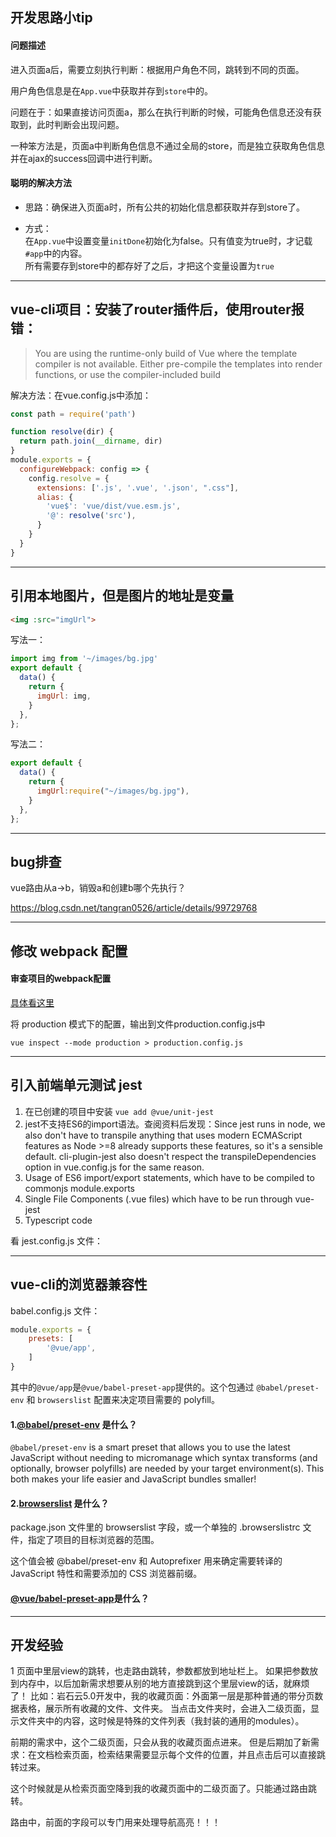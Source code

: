 ﻿## 开发思路小tip

#### 问题描述
进入页面a后，需要立刻执行判断：根据用户角色不同，跳转到不同的页面。

用户角色信息是在`App.vue`中获取并存到`store`中的。

问题在于：如果直接访问页面a，那么在执行判断的时候，可能角色信息还没有获取到，此时判断会出现问题。

一种笨方法是，页面a中判断角色信息不通过全局的store，而是独立获取角色信息并在ajax的success回调中进行判断。



#### 聪明的解决方法

- 思路：确保进入页面a时，所有公共的初始化信息都获取并存到store了。

- 方式：  
  在`App.vue`中设置变量`initDone`初始化为false。只有值变为true时，才记载`#app`中的内容。  
  所有需要存到store中的都存好了之后，才把这个变量设置为`true`





---




## vue-cli项目：安装了router插件后，使用router报错：

> You are using the runtime-only build of Vue where the template compiler is not available. Either pre-compile the templates into render functions, or use the compiler-included build

 解决方法：在vue.config.js中添加：
```js
const path = require('path')

function resolve(dir) {
  return path.join(__dirname, dir)
}
module.exports = {
  configureWebpack: config => {
    config.resolve = {
      extensions: ['.js', '.vue', '.json', ".css"],
      alias: {
        'vue$': 'vue/dist/vue.esm.js',
        '@': resolve('src'),
      }
    }
  }
}
```



---




## 引用本地图片，但是图片的地址是变量
```html
<img :src="imgUrl">
```

写法一：
```js
import img from '~/images/bg.jpg'
export default {
  data() {
    return {
      imgUrl: img,
    }
  },
};
```

写法二：
```js
export default {
  data() {
    return {
      imgUrl:require("~/images/bg.jpg"),
    }
  },
};
```



---



## bug排查
vue路由从a->b，销毁a和创建b哪个先执行？

https://blog.csdn.net/tangran0526/article/details/99729768


---


  
## 修改 webpack 配置

#### 审查项目的webpack配置
[具体看这里](https://cli.vuejs.org/zh/guide/webpack.html#%E5%AE%A1%E6%9F%A5%E9%A1%B9%E7%9B%AE%E7%9A%84-webpack-%E9%85%8D%E7%BD%AE)  

将 production 模式下的配置，输出到文件production.config.js中

`vue inspect --mode production > production.config.js`





---




## 引入前端单元测试 jest

1. 在已创建的项目中安装 `vue add @vue/unit-jest`
2. jest不支持ES6的import语法。查阅资料后发现：Since jest runs in node, we also don't have to transpile anything that uses modern ECMAScript features as Node >=8 already supports these features, so it's a sensible default. cli-plugin-jest also doesn't respect the transpileDependencies option in vue.config.js for the same reason.
  1. Usage of ES6 import/export statements, which have to be compiled to commonjs module.exports
  2. Single File Components (.vue files) which have to be run through vue-jest
  3. Typescript code

看 jest.config.js 文件：




---




## vue-cli的浏览器兼容性

babel.config.js 文件：
```js
module.exports = {
	presets: [
		'@vue/app',
	]
}
```
其中的`@vue/app`是`@vue/babel-preset-app`提供的。这个包通过 `@babel/preset-env` 和 `browserslist` 配置来决定项目需要的 polyfill。



#### 1.[@babel/preset-env](https://babeljs.io/docs/en/next/babel-preset-env.html) 是什么？

`@babel/preset-env` is a smart preset that allows you to use the latest JavaScript without needing to micromanage which syntax transforms (and optionally, browser polyfills) are needed by your target environment(s). This both makes your life easier and JavaScript bundles smaller!



#### 2.[browserslist](https://github.com/browserslist/browserslist) 是什么？

package.json 文件里的 browserslist 字段，或一个单独的 .browserslistrc 文件，指定了项目的目标浏览器的范围。

这个值会被 @babel/preset-env 和 Autoprefixer 用来确定需要转译的 JavaScript 特性和需要添加的 CSS 浏览器前缀。

#### [@vue/babel-preset-app](https://github.com/vuejs/vue-cli/tree/dev/packages/%40vue/babel-preset-app)是什么？




---


## 开发经验

1 页面中里层view的跳转，也走路由跳转，参数都放到地址栏上。
  如果把参数放到内存中，以后加新需求想要从别的地方直接跳到这个里层view的话，就麻烦了！
  比如：岩石云5.0开发中，我的收藏页面：外面第一层是那种普通的带分页数据表格，展示所有收藏的文件、文件夹。
  当点击文件夹时，会进入二级页面，显示文件夹中的内容，这时候是特殊的文件列表（我封装的通用的modules）。

  前期的需求中，这个二级页面，只会从我的收藏页面点进来。
  但是后期加了新需求：在文档检索页面，检索结果需要显示每个文件的位置，并且点击后可以直接跳转过来。

  这个时候就是从检索页面空降到我的收藏页面中的二级页面了。只能通过路由跳转。



路由中，前面的字段可以专门用来处理导航高亮！！！